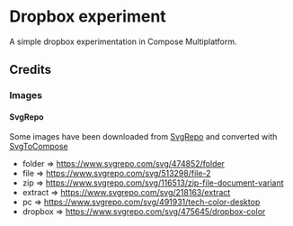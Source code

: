 # Dropbox experiment

A simple dropbox experimentation in Compose Multiplatform.

## Credits

### Images

#### SvgRepo

Some images have been downloaded from [SvgRepo](https://www.svgrepo.com) and converted with [SvgToCompose](https://www.composables.com/svgtocompose)

* folder => https://www.svgrepo.com/svg/474852/folder
* file => https://www.svgrepo.com/svg/513298/file-2
* zip => https://www.svgrepo.com/svg/116513/zip-file-document-variant
* extract => https://www.svgrepo.com/svg/218163/extract
* pc => https://www.svgrepo.com/svg/491931/tech-color-desktop
* dropbox => https://www.svgrepo.com/svg/475645/dropbox-color
